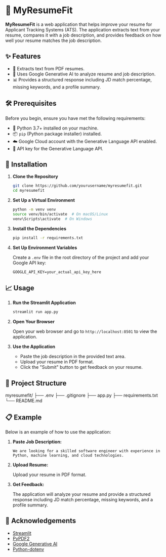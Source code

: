 # 📄 MyResumeFit

**MyResumeFit** is a web application that helps improve your resume for Applicant Tracking Systems (ATS). The application extracts text from your resume, compares it with a job description, and provides feedback on how well your resume matches the job description.

## ✨ Features

- 📄 Extracts text from PDF resumes.
- 🤖 Uses Google Generative AI to analyze resume and job description.
- 📊 Provides a structured response including JD match percentage, missing keywords, and a profile summary.

## 🛠 Prerequisites

Before you begin, ensure you have met the following requirements:

- 🐍 Python 3.7+ installed on your machine.
- 📦 `pip` (Python package installer) installed.
- ☁️ Google Cloud account with the Generative Language API enabled.
- 🔑 API key for the Generative Language API.

## 🚀 Installation

1. **Clone the Repository**

   ```sh
   git clone https://github.com/yourusername/myresumefit.git
   cd myresumefit
   ```

2. **Set Up a Virtual Environment**

   ```sh
   python -m venv venv
   source venv/bin/activate  # On macOS/Linux
   venv\Scripts\activate  # On Windows
   ```

3. **Install the Dependencies**

   ```sh
   pip install -r requirements.txt
   ```

4. **Set Up Environment Variables**

   Create a `.env` file in the root directory of the project and add your Google API key:

   ```plaintext
   GOOGLE_API_KEY=your_actual_api_key_here
   ```

## 📈 Usage

1. **Run the Streamlit Application**

   ```sh
   streamlit run app.py
   ```

2. **Open Your Browser**

   Open your web browser and go to `http://localhost:8501` to view the application.

3. **Use the Application**

   - Paste the job description in the provided text area.
   - Upload your resume in PDF format.
   - Click the "Submit" button to get feedback on your resume.

## 📂 Project Structure

myresumefit/
├── .env
├── .gitignore
├── app.py
├── requirements.txt
└── README.md

## 📋 Example

Below is an example of how to use the application:

1. **Paste Job Description:**

   ```plaintext
   We are looking for a skilled software engineer with experience in Python, machine learning, and cloud technologies.
   ```

2. **Upload Resume:**

   Upload your resume in PDF format.

3. **Get Feedback:**

   The application will analyze your resume and provide a structured response including JD match percentage, missing keywords, and a profile summary.

## 🙏 Acknowledgements

- [Streamlit](https://streamlit.io/)
- [PyPDF2](https://pypi.org/project/PyPDF2/)
- [Google Generative AI](https://cloud.google.com/ai-platform)
- [Python-dotenv](https://pypi.org/project/python-dotenv/)
